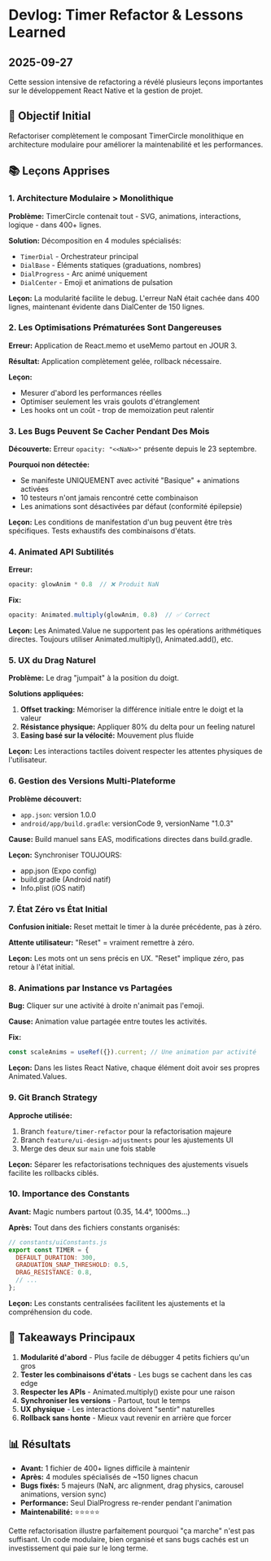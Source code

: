 # Devlog: Timer Refactor & Lessons Learned
## 2025-09-27

Cette session intensive de refactoring a révélé plusieurs leçons importantes sur le développement React Native et la gestion de projet.

## 🎯 Objectif Initial
Refactoriser complètement le composant TimerCircle monolithique en architecture modulaire pour améliorer la maintenabilité et les performances.

## 📚 Leçons Apprises

### 1. Architecture Modulaire > Monolithique
**Problème:** TimerCircle contenait tout - SVG, animations, interactions, logique - dans 400+ lignes.

**Solution:** Décomposition en 4 modules spécialisés:
- `TimerDial` - Orchestrateur principal
- `DialBase` - Éléments statiques (graduations, nombres)
- `DialProgress` - Arc animé uniquement
- `DialCenter` - Emoji et animations de pulsation

**Leçon:** La modularité facilite le debug. L'erreur NaN était cachée dans 400 lignes, maintenant évidente dans DialCenter de 150 lignes.

### 2. Les Optimisations Prématurées Sont Dangereuses
**Erreur:** Application de React.memo et useMemo partout en JOUR 3.

**Résultat:** Application complètement gelée, rollback nécessaire.

**Leçon:**
- Mesurer d'abord les performances réelles
- Optimiser seulement les vrais goulots d'étranglement
- Les hooks ont un coût - trop de memoization peut ralentir

### 3. Les Bugs Peuvent Se Cacher Pendant Des Mois
**Découverte:** Erreur `opacity: "<<NaN>>"` présente depuis le 23 septembre.

**Pourquoi non détectée:**
- Se manifeste UNIQUEMENT avec activité "Basique" + animations activées
- 10 testeurs n'ont jamais rencontré cette combinaison
- Les animations sont désactivées par défaut (conformité épilepsie)

**Leçon:** Les conditions de manifestation d'un bug peuvent être très spécifiques. Tests exhaustifs des combinaisons d'états.

### 4. Animated API Subtilités
**Erreur:**
```javascript
opacity: glowAnim * 0.8  // ❌ Produit NaN
```

**Fix:**
```javascript
opacity: Animated.multiply(glowAnim, 0.8)  // ✅ Correct
```

**Leçon:** Les Animated.Value ne supportent pas les opérations arithmétiques directes. Toujours utiliser Animated.multiply(), Animated.add(), etc.

### 5. UX du Drag Naturel
**Problème:** Le drag "jumpait" à la position du doigt.

**Solutions appliquées:**
1. **Offset tracking:** Mémoriser la différence initiale entre le doigt et la valeur
2. **Résistance physique:** Appliquer 80% du delta pour un feeling naturel
3. **Easing basé sur la vélocité:** Mouvement plus fluide

**Leçon:** Les interactions tactiles doivent respecter les attentes physiques de l'utilisateur.

### 6. Gestion des Versions Multi-Plateforme
**Problème découvert:**
- `app.json`: version 1.0.0
- `android/app/build.gradle`: versionCode 9, versionName "1.0.3"

**Cause:** Build manuel sans EAS, modifications directes dans build.gradle.

**Leçon:** Synchroniser TOUJOURS:
- app.json (Expo config)
- build.gradle (Android natif)
- Info.plist (iOS natif)

### 7. État Zéro vs État Initial
**Confusion initiale:** Reset mettait le timer à la durée précédente, pas à zéro.

**Attente utilisateur:** "Reset" = vraiment remettre à zéro.

**Leçon:** Les mots ont un sens précis en UX. "Reset" implique zéro, pas retour à l'état initial.

### 8. Animations par Instance vs Partagées
**Bug:** Cliquer sur une activité à droite n'animait pas l'emoji.

**Cause:** Animation value partagée entre toutes les activités.

**Fix:**
```javascript
const scaleAnims = useRef({}).current; // Une animation par activité
```

**Leçon:** Dans les listes React Native, chaque élément doit avoir ses propres Animated.Values.

### 9. Git Branch Strategy
**Approche utilisée:**
1. Branch `feature/timer-refactor` pour la refactorisation majeure
2. Branch `feature/ui-design-adjustments` pour les ajustements UI
3. Merge des deux sur `main` une fois stable

**Leçon:** Séparer les refactorisations techniques des ajustements visuels facilite les rollbacks ciblés.

### 10. Importance des Constants
**Avant:** Magic numbers partout (0.35, 14.4°, 1000ms...)

**Après:** Tout dans des fichiers constants organisés:
```javascript
// constants/uiConstants.js
export const TIMER = {
  DEFAULT_DURATION: 300,
  GRADUATION_SNAP_THRESHOLD: 0.5,
  DRAG_RESISTANCE: 0.8,
  // ...
};
```

**Leçon:** Les constants centralisées facilitent les ajustements et la compréhension du code.

## 🔑 Takeaways Principaux

1. **Modularité d'abord** - Plus facile de débugger 4 petits fichiers qu'un gros
2. **Tester les combinaisons d'états** - Les bugs se cachent dans les cas edge
3. **Respecter les APIs** - Animated.multiply() existe pour une raison
4. **Synchroniser les versions** - Partout, tout le temps
5. **UX physique** - Les interactions doivent "sentir" naturelles
6. **Rollback sans honte** - Mieux vaut revenir en arrière que forcer

## 📊 Résultats

- **Avant:** 1 fichier de 400+ lignes difficile à maintenir
- **Après:** 4 modules spécialisés de ~150 lignes chacun
- **Bugs fixés:** 5 majeurs (NaN, arc alignment, drag physics, carousel animations, version sync)
- **Performance:** Seul DialProgress re-render pendant l'animation
- **Maintenabilité:** ⭐⭐⭐⭐⭐

Cette refactorisation illustre parfaitement pourquoi "ça marche" n'est pas suffisant. Un code modulaire, bien organisé et sans bugs cachés est un investissement qui paie sur le long terme.